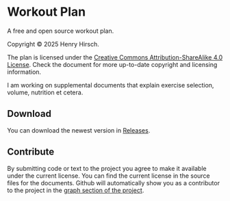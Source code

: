 # Workout Plan
A free and open source workout plan.

Copyright © 2025 Henry Hirsch.

The plan is licensed under the [Creative Commons Attribution-ShareAlike 4.0 License](https://creativecommons.org/licenses/by-sa/4.0/).
Check the document for more up-to-date copyright and licensing information.

I am working on supplemental documents that explain exercise selection, volume, nutrition et cetera.

## Download
You can download the newest version in [Releases](https://github.com/hhirsch/workout-plan/releases).

## Contribute
By submitting code or text to the project you agree to make it available under the current license.
You can find the current license in the source files for the documents.
Github will automatically show you as a contributor to the project in the [graph section of the project](https://github.com/hhirsch/workout-plan/graphs/contributors).
